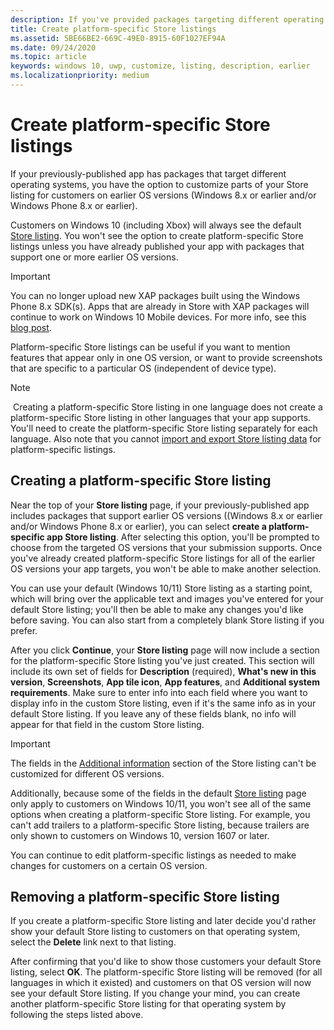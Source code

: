 ```yaml
---
description: If you've provided packages targeting different operating systems, you have the option to customize parts of your Store listing for different targeted operating systems.
title: Create platform-specific Store listings
ms.assetid: 5BE66BE2-669C-49E0-8915-60F1027EF94A
ms.date: 09/24/2020
ms.topic: article
keywords: windows 10, uwp, customize, listing, description, earlier
ms.localizationpriority: medium
---
```

# Create platform-specific Store listings


If your previously-published app has packages that target different operating systems, you have the option to customize parts of your Store listing for customers on earlier OS versions (Windows 8.x or earlier and/or Windows Phone 8.x or earlier). 

Customers on Windows 10 (including Xbox) will always see the default [Store listing](create-app-store-listings.md). You won't see the option to create platform-specific Store listings unless you have already published your app with packages that support one or more earlier OS versions. 

> [!IMPORTANT]
> You can no longer upload new XAP packages built using the Windows Phone 8.x SDK(s). Apps that are already in Store with XAP packages will continue to work on Windows 10 Mobile devices. For more info, see this [blog post](https://blogs.windows.com/windowsdeveloper/2018/08/20/important-dates-regarding-apps-with-windows-phone-8-x-and-earlier-and-windows-8-8-1-packages-submitted-to-microsoft-store).

Platform-specific Store listings can be useful if you want to mention features that appear only in one OS version, or want to provide screenshots that are specific to a particular OS (independent of device type).

> [!NOTE]
> Creating a platform-specific Store listing in one language does not create a platform-specific Store listing in other languages that your app supports. You'll need to create the platform-specific Store listing separately for each language. Also note that you cannot [import and export Store listing data](import-and-export-store-listings.md) for platform-specific listings.


## Creating a platform-specific Store listing

Near the top of your **Store listing** page, if your previously-published app includes packages that support earlier OS versions ((Windows 8.x or earlier and/or Windows Phone 8.x or earlier), you can select **create a platform-specific app Store listing**. After selecting this option, you'll be prompted to choose from the targeted OS versions that your submission supports. Once you've already created platform-specific Store listings for all of the earlier OS versions your app targets, you won't be able to make another selection.

You can use your default (Windows 10/11) Store listing as a starting point, which will bring over the applicable text and images you've entered for your default Store listing; you'll then be able to make any changes you'd like before saving. You can also start from a completely blank Store listing if you prefer.

After you click **Continue**, your **Store listing** page will now include a section for the platform-specific Store listing you've just created. This section will include its own set of fields for **Description** (required), **What's new in this version**, **Screenshots**, **App tile icon**, **App features**, and **Additional system requirements**. Make sure to enter info into each field where you want to display info in the custom Store listing, even if it's the same info as in your default Store listing. If you leave any of these fields blank, no info will appear for that field in the custom Store listing.

> [!IMPORTANT]
> The fields in the [Additional information](create-app-store-listings.md#additional-information) section of the Store listing can't be customized for different OS versions.
> 
> Additionally, because some of the fields in the default [Store listing](create-app-store-listings.md) page only apply to customers on Windows 10/11, you won't see all of the same options when creating a platform-specific Store listing. For example, you can't add trailers to a platform-specific Store listing, because trailers are only shown to customers on Windows 10, version 1607 or later. 

You can continue to edit platform-specific listings as needed to make changes for customers on a certain OS version.


## Removing a platform-specific Store listing

If you create a platform-specific Store listing and later decide you'd rather show your default Store listing to customers on that operating system, select the **Delete** link next to that listing.

After confirming that you'd like to show those customers your default Store listing, select **OK**. The platform-specific Store listing will be removed (for all languages in which it existed) and customers on that OS version will now see your default Store listing. If you change your mind, you can create another platform-specific Store listing for that operating system by following the steps listed above.
 

 




